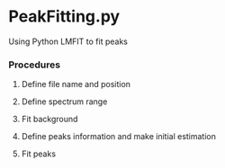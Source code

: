 # PeakFitting.py
Using Python LMFIT to fit peaks

### Procedures
1. Define file name and position

2. Define spectrum range

3. Fit background

4. Define peaks information and make initial estimation

5. Fit peaks
